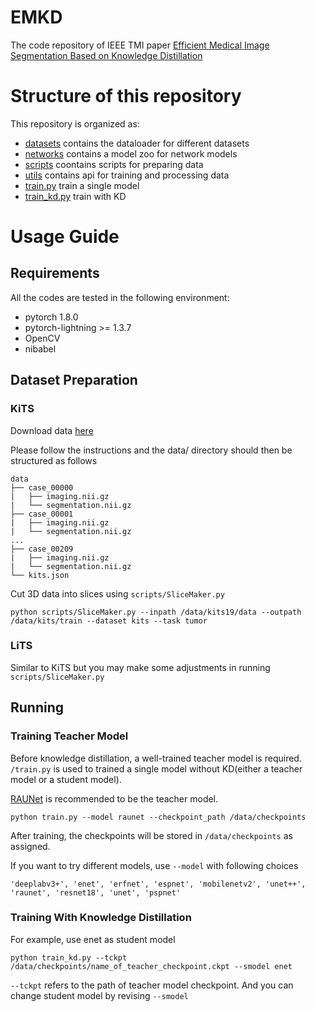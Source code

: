 # EMKD
The code repository of IEEE TMI paper [Efficient Medical Image Segmentation Based on Knowledge Distillation](https://ieeexplore.ieee.org/abstract/document/9491090)

# Structure of this repository
This repository is organized as:

- [datasets](/datasets/) contains the dataloader for different datasets
- [networks](/networks/) contains a model zoo for network models
- [scripts](/networks/) coontains scripts for preparing data
- [utils](/networks/) contains api for training and processing data
- [train.py](/train.py) train a single model
- [train_kd.py](/train_kd.py) train with KD

# Usage Guide

## Requirements

 All the codes are tested in the following environment:

- pytorch 1.8.0
- pytorch-lightning >= 1.3.7
- OpenCV
- nibabel

## Dataset Preparation

### KiTS
Download data [here](https://github.com/neheller/kits19)

Please follow the instructions and the data/ directory should then be structured as follows
```
data
├── case_00000
|   ├── imaging.nii.gz
|   └── segmentation.nii.gz
├── case_00001
|   ├── imaging.nii.gz
|   └── segmentation.nii.gz
...
├── case_00209
|   ├── imaging.nii.gz
|   └── segmentation.nii.gz
└── kits.json
```
Cut 3D data into slices using ```scripts/SliceMaker.py``` 

```
python scripts/SliceMaker.py --inpath /data/kits19/data --outpath /data/kits/train --dataset kits --task tumor
```

### LiTS
Similar to KiTS but you may make some adjustments in running ```scripts/SliceMaker.py``` 

## Running
### Training Teacher Model
Before knowledge distillation, a well-trained teacher model is required. ```/train.py``` is used to trained a single model without KD(either a teacher model or a student model). 

[RAUNet](https://github.com/nizhenliang/RAUNet) is recommended to be the teacher model.

```
python train.py --model raunet --checkpoint_path /data/checkpoints
```

After training, the checkpoints will be stored in ```/data/checkpoints``` as assigned.

If you want to try different models, use ```--model``` with following choices
```
'deeplabv3+', 'enet', 'erfnet', 'espnet', 'mobilenetv2', 'unet++', 'raunet', 'resnet18', 'unet', 'pspnet'
```
### Training With Knowledge Distillation 
For example, use enet as student model

```
python train_kd.py --tckpt /data/checkpoints/name_of_teacher_checkpoint.ckpt --smodel enet
```

```--tckpt``` refers to the path of teacher model checkpoint. And you can change student model by revising ```--smodel```
